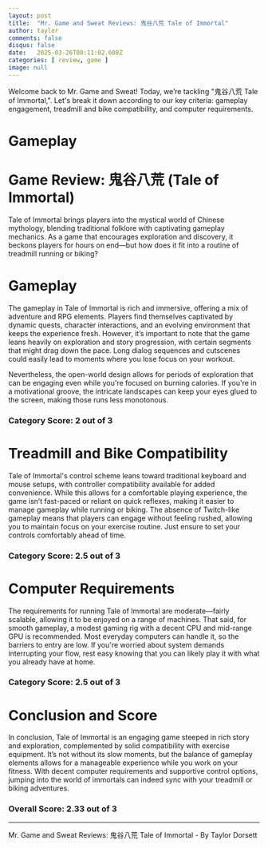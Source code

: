 ```yaml
---
layout: post
title:  "Mr. Game and Sweat Reviews: 鬼谷八荒 Tale of Immortal"
author: taylor
comments: false
disqus: false
date:   2025-03-26T00:11:02.608Z
categories: [ review, game ]
image: null
---
```


Welcome back to Mr. Game and Sweat! Today, we’re tackling "鬼谷八荒 Tale of Immortal,". Let's break it down according to our key criteria: gameplay engagement, treadmill and bike compatibility, and computer requirements.

# Gameplay

# Game Review: 鬼谷八荒 (Tale of Immortal)

Tale of Immortal brings players into the mystical world of Chinese mythology, blending traditional folklore with captivating gameplay mechanics. As a game that encourages exploration and discovery, it beckons players for hours on end—but how does it fit into a routine of treadmill running or biking?

# Gameplay

The gameplay in Tale of Immortal is rich and immersive, offering a mix of adventure and RPG elements. Players find themselves captivated by dynamic quests, character interactions, and an evolving environment that keeps the experience fresh. However, it’s important to note that the game leans heavily on exploration and story progression, with certain segments that might drag down the pace. Long dialog sequences and cutscenes could easily lead to moments where you lose focus on your workout.

Nevertheless, the open-world design allows for periods of exploration that can be engaging even while you're focused on burning calories. If you're in a motivational groove, the intricate landscapes can keep your eyes glued to the screen, making those runs less monotonous.

### Category Score: 2 out of 3

# Treadmill and Bike Compatibility

Tale of Immortal's control scheme leans toward traditional keyboard and mouse setups, with controller compatibility available for added convenience. While this allows for a comfortable playing experience, the game isn’t fast-paced or reliant on quick reflexes, making it easier to manage gameplay while running or biking. The absence of Twitch-like gameplay means that players can engage without feeling rushed, allowing you to maintain focus on your exercise routine. Just ensure to set your controls comfortably ahead of time.

### Category Score: 2.5 out of 3

# Computer Requirements

The requirements for running Tale of Immortal are moderate—fairly scalable, allowing it to be enjoyed on a range of machines. That said, for smooth gameplay, a modest gaming rig with a decent CPU and mid-range GPU is recommended. Most everyday computers can handle it, so the barriers to entry are low. If you're worried about system demands interrupting your flow, rest easy knowing that you can likely play it with what you already have at home.

### Category Score: 2.5 out of 3

# Conclusion and Score

In conclusion, Tale of Immortal is an engaging game steeped in rich story and exploration, complemented by solid compatibility with exercise equipment. It’s not without its slow moments, but the balance of gameplay elements allows for a manageable experience while you work on your fitness. With decent computer requirements and supportive control options, jumping into the world of immortals can indeed sync with your treadmill or biking adventures.

### Overall Score: 2.33 out of 3

---

Mr. Game and Sweat Reviews: 鬼谷八荒 Tale of Immortal - By Taylor Dorsett
